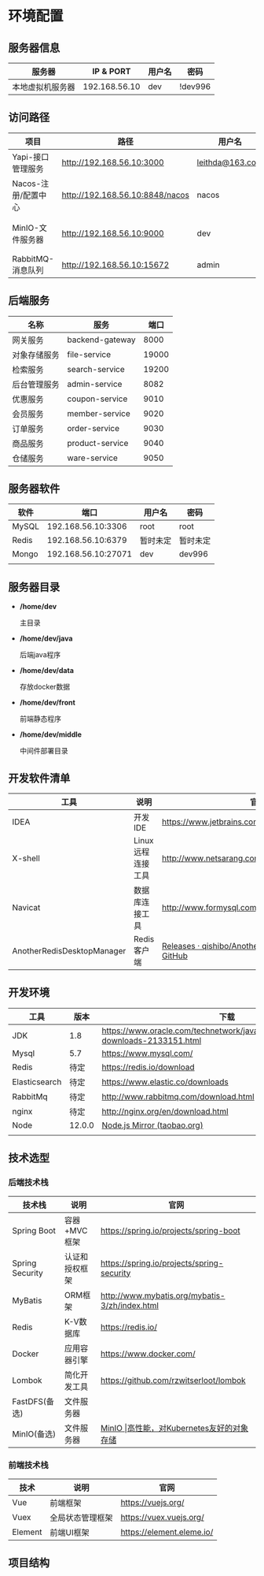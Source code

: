 

# 环境配置

## 服务器信息

| 服务器           | IP & PORT     | 用户名 | 密码    |
| ---------------- | ------------- | ------ | ------- |
| 本地虚拟机服务器 | 192.168.56.10 | dev    | !dev996 |



## 访问路径

| 项目                | 路径                            | 用户名          |               | 说明                                                         |
| ------------------- | ------------------------------- | --------------- | ------------- | ------------------------------------------------------------ |
| Yapi-接口管理服务   | http://192.168.56.10:3000       | leithda@163.com | yfme.org      | [YApi 接口管理平台 (hellosean1025.github.io)](https://hellosean1025.github.io/yapi/) |
| Nacos-注册/配置中心 | http://192.168.56.10:8848/nacos | nacos           | nacos         | [home (nacos.io)](https://nacos.io/zh-cn/)                   |
| MinIO-文件服务器    | http://192.168.56.10:9000       | dev             | c~Qo1~qa)b&m@ | [MinIO \|高性能，对Kubernetes友好的对象存储](http://www.minio.org.cn/) |
| RabbitMQ-消息队列   | http://192.168.56.10:15672      | admin           | admin         | [Messaging that just works — RabbitMQ](https://www.rabbitmq.com/) |



## 后端服务

| 名称         | 服务            | 端口  |
| ------------ | --------------- | ----- |
| 网关服务     | backend-gateway | 8000  |
| 对象存储服务 | file-service    | 19000 |
| 检索服务     | search-service  | 19200 |
| 后台管理服务 | admin-service   | 8082  |
| 优惠服务     | coupon-service  | 9010  |
| 会员服务     | member-service  | 9020  |
| 订单服务     | order-service   | 9030  |
| 商品服务     | product-service | 9040  |
| 仓储服务     | ware-service    | 9050  |





## 服务器软件



| 软件  | 端口                | 用户名   | 密码     |
| ----- | ------------------- | -------- | -------- |
| MySQL | 192.168.56.10:3306  | root     | root     |
| Redis | 192.168.56.10:6379  | 暂时未定 | 暂时未定 |
| Mongo | 192.168.56.10:27071 | dev      | dev996   |
|       |                     |          |          |



## 服务器目录

- **/home/dev**

  主目录

- **/home/dev/java**

  后端java程序

- **/home/dev/data**

  存放docker数据

- **/home/dev/front**

  前端静态程序

- **/home/dev/middle**

  中间件部署目录



## 开发软件清单

| 工具                       | 说明              | 官网                                                         |
| -------------------------- | ----------------- | ------------------------------------------------------------ |
| IDEA                       | 开发IDE           | https://www.jetbrains.com/idea/download                      |
| X-shell                    | Linux远程连接工具 | http://www.netsarang.com/download/software.html              |
| Navicat                    | 数据库连接工具    | http://www.formysql.com/xiazai.html                          |
| AnotherRedisDesktopManager | Redis客户端       | [Releases · qishibo/AnotherRedisDesktopManager · GitHub](https://github.com/qishibo/AnotherRedisDesktopManager/releases) |



## 开发环境

| 工具          | 版本   | 下载                                                         |
| ------------- | ------ | ------------------------------------------------------------ |
| JDK           | 1.8    | https://www.oracle.com/technetwork/java/javase/downloads/jdk8-downloads-2133151.html |
| Mysql         | 5.7    | https://www.mysql.com/                                       |
| Redis         | 待定   | https://redis.io/download                                    |
| Elasticsearch | 待定   | https://www.elastic.co/downloads                             |
| RabbitMq      | 待定   | http://www.rabbitmq.com/download.html                        |
| nginx         | 待定   | http://nginx.org/en/download.html                            |
| Node          | 12.0.0 | [Node.js Mirror (taobao.org)](https://npm.taobao.org/mirrors/node/v12.0.0/) |
|               |        |                                                              |



## 技术选型

###  后端技术栈

| 技术栈          | 说明           | 官网                                                         |
| --------------- | -------------- | ------------------------------------------------------------ |
| Spring Boot     | 容器+MVC框架   | https://spring.io/projects/spring-boot                       |
| Spring Security | 认证和授权框架 | https://spring.io/projects/spring-security                   |
| MyBatis         | ORM框架        | http://www.mybatis.org/mybatis-3/zh/index.html               |
| Redis           | K-V数据库      | https://redis.io/                                            |
| Docker          | 应用容器引擎   | https://www.docker.com/                                      |
| Lombok          | 简化开发工具   | https://github.com/rzwitserloot/lombok                       |
| FastDFS(备选)   | 文件服务器     |                                                              |
| MinIO(备选)     | 文件服务器     | [MinIO \|高性能，对Kubernetes友好的对象存储](http://www.minio.org.cn/) |



### 前端技术栈

| 技术    | 说明             | 官网                      |
| ------- | ---------------- | ------------------------- |
| Vue     | 前端框架         | https://vuejs.org/        |
| Vuex    | 全局状态管理框架 | https://vuex.vuejs.org/   |
| Element | 前端UI框架       | https://element.eleme.io/ |



## 项目结构

